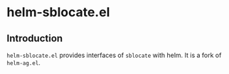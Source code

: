 # helm-sblocate.el

## Introduction
`helm-sblocate.el` provides interfaces of `sblocate` with helm. It is a fork of `helm-ag.el`.
